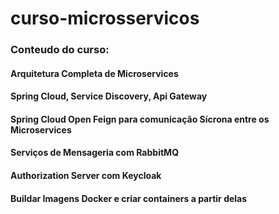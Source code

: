 # curso-microsservicos

### Conteudo do curso:
#### Arquitetura Completa de Microservices
#### Spring Cloud, Service Discovery, Api Gateway
#### Spring Cloud Open Feign para comunicação Sícrona entre os Microservices
#### Serviços de Mensageria com RabbitMQ
#### Authorization Server com Keycloak
#### Buildar Imagens Docker e criar containers a partir delas
